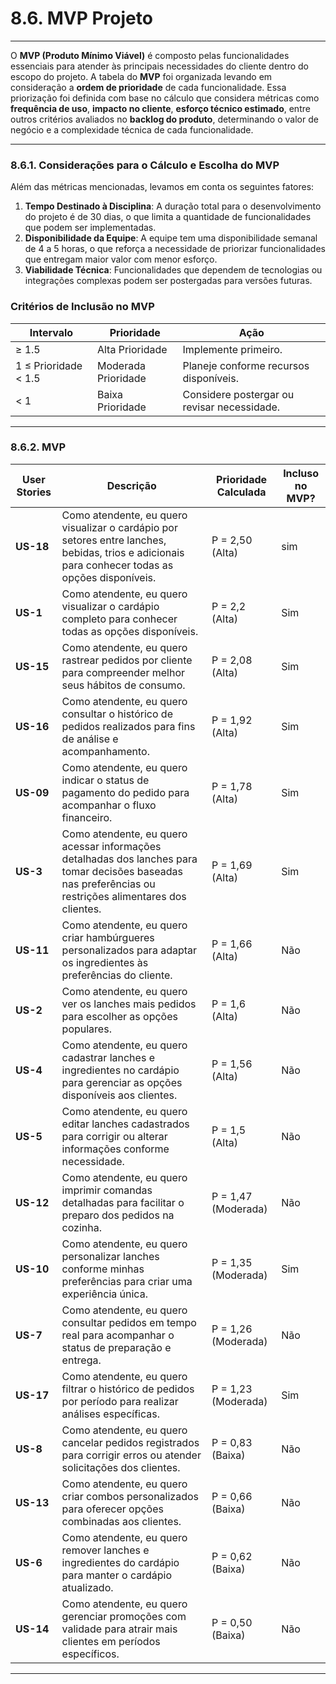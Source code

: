 # 8.6. MVP Projeto
___________________________________________________________________________________

O **MVP (Produto Mínimo Viável)** é composto pelas funcionalidades essenciais para atender às principais necessidades do cliente dentro do escopo do projeto. A tabela do **MVP** foi organizada levando em consideração a **ordem de prioridade** de cada funcionalidade. Essa priorização foi definida com base no cálculo que considera métricas como **frequência de uso**, **impacto no cliente**, **esforço técnico estimado**, entre outros critérios avaliados no **backlog do produto**, determinando o valor de negócio e a complexidade técnica de cada funcionalidade.

___________________________________________________________________________________

### 8.6.1. Considerações para o Cálculo e Escolha do MVP

Além das métricas mencionadas, levamos em conta os seguintes fatores:

1. **Tempo Destinado à Disciplina**: A duração total para o desenvolvimento do projeto é de 30 dias, o que limita a quantidade de funcionalidades que podem ser implementadas.
2. **Disponibilidade da Equipe**: A equipe tem uma disponibilidade semanal de 4 a 5 horas, o que reforça a necessidade de priorizar funcionalidades que entregam maior valor com menor esforço.
3. **Viabilidade Técnica**: Funcionalidades que dependem de tecnologias ou integrações complexas podem ser postergadas para versões futuras.

### Critérios de Inclusão no MVP

| Intervalo | Prioridade | Ação |
|-----------|------------|------|
| ≥ 1.5                   | Alta Prioridade | Implemente primeiro. |
| 1 ≤ Prioridade < 1.5    | Moderada Prioridade | Planeje conforme recursos disponíveis. |
| < 1                     | Baixa Prioridade | Considere postergar ou revisar necessidade. |

___________________________________________________________________________________

### 8.6.2. MVP

| User Stories | Descrição                                                                 | Prioridade Calculada  |  Incluso no MVP? |
|--------------|---------------------------------------------------------------------------|-----------------------|------------------|
|**US-18**    |Como atendente, eu quero visualizar o cardápio por setores entre lanches, bebidas, trios e adicionais para conhecer todas as opções disponíveis.   | P = 2,50 (Alta)  | sim |
| **US-1**     | Como atendente, eu quero visualizar o cardápio completo para conhecer todas as opções disponíveis. | P = 2,2 (Alta)  | Sim | 
| **US-15**    | Como atendente, eu quero rastrear pedidos por cliente para compreender melhor seus hábitos de consumo. | P = 2,08 (Alta) | Sim | 
| **US-16**    | Como atendente, eu quero consultar o histórico de pedidos realizados para fins de análise e acompanhamento. | P = 1,92 (Alta) | Sim | 
| **US-09**    | Como atendente, eu quero indicar o status de pagamento do pedido para acompanhar o fluxo financeiro. | P = 1,78 (Alta) | Sim | 
| **US-3**     | Como atendente, eu quero acessar informações detalhadas dos lanches para tomar decisões baseadas nas preferências ou restrições alimentares dos clientes. | P = 1,69 (Alta) | Sim | 
| **US-11**    | Como atendente, eu quero criar hambúrgueres personalizados para adaptar os ingredientes às preferências do cliente. | P = 1,66 (Alta) | Não | 
| **US-2**     | Como atendente, eu quero ver os lanches mais pedidos para escolher as opções populares. | P = 1,6 (Alta) | Não | 
| **US-4**     | Como atendente, eu quero cadastrar lanches e ingredientes no cardápio para gerenciar as opções disponíveis aos clientes. | P = 1,56 (Alta) | Não | 
| **US-5**     | Como atendente, eu quero editar lanches cadastrados para corrigir ou alterar informações conforme necessidade. | P = 1,5 (Alta) | Não | 
| **US-12**    | Como atendente, eu quero imprimir comandas detalhadas para facilitar o preparo dos pedidos na cozinha. | P = 1,47 (Moderada) | Não | 
| **US-10**    | Como atendente, eu quero personalizar lanches conforme minhas preferências para criar uma experiência única. | P = 1,35 (Moderada) | Sim | 
| **US-7**     | Como atendente, eu quero consultar pedidos em tempo real para acompanhar o status de preparação e entrega. | P = 1,26 (Moderada) | Não | 
| **US-17**    | Como atendente, eu quero filtrar o histórico de pedidos por período para realizar análises específicas. | P = 1,23 (Moderada) | Sim | 
| **US-8**     | Como atendente, eu quero cancelar pedidos registrados para corrigir erros ou atender solicitações dos clientes. | P = 0,83 (Baixa) | Não |
| **US-13**    | Como atendente, eu quero criar combos personalizados para oferecer opções combinadas aos clientes. | P = 0,66 (Baixa) | Não |
| **US-6**     | Como atendente, eu quero remover lanches e ingredientes do cardápio para manter o cardápio atualizado. | P = 0,62 (Baixa) | Não |
| **US-14**    | Como atendente, eu quero gerenciar promoções com validade para atrair mais clientes em períodos específicos. | P = 0,50 (Baixa) | Não |

___________________________________________________________________________________
